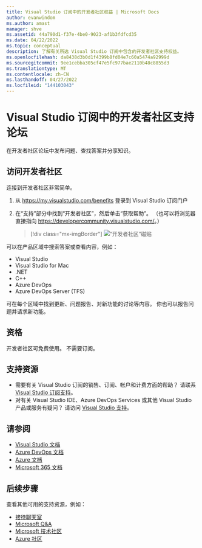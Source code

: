 ```yaml
---
title: Visual Studio 订阅中的开发者社区权益 | Microsoft Docs
author: evanwindom
ms.author: amast
manager: shve
ms.assetid: 44a790d1-f37e-4be0-9023-af1b3fdfcd35
ms.date: 04/22/2022
ms.topic: conceptual
description: 了解有关所选 Visual Studio 订阅中包含的开发者社区支持权益。
ms.openlocfilehash: da8438d3b0d1f4399b8fd04e7c60a5474a92999d
ms.sourcegitcommit: 9ee1cebba305cf47e5fc977bae2110b48c8855d3
ms.translationtype: MT
ms.contentlocale: zh-CN
ms.lasthandoff: 04/27/2022
ms.locfileid: "144103043"
---
```

# <a name="developer-community-support-forum-in-visual-studio-subscriptions"></a>Visual Studio 订阅中的开发者社区支持论坛
在开发者社区论坛中发布问题、查找答案并分享知识。

## <a name="access-the-developer-community"></a>访问开发者社区
连接到开发者社区非常简单。
1. 从 <https://my.visualstudio.com/benefits> 登录到 Visual Studio 订阅门户
0. 在“支持”部分中找到“开发者社区”，然后单击“获取帮助”。
（也可以将浏览器直接指向 <https://developercommunity.visualstudio.com/>。）

   > [!div class="mx-imgBorder"]
   > ![“开发者社区”磁贴](_img/vs-developer-community/vs-developer-community-tile.png "单击“获取帮助”，可连接到开发者社区")

可以在产品区域中搜索答案或查看内容，例如：
- Visual Studio
- Visual Studio for Mac
- .NET
- C++
- Azure DevOps
- Azure DevOps Server (TFS)

可在每个区域中找到更新、问题报告、对新功能的讨论等内容。 你也可以报告问题并请求新功能。  


## <a name="eligibility"></a>资格
开发者社区可免费使用。  不需要订阅。 

## <a name="support-resources"></a>支持资源
- 需要有关 Visual Studio 订阅的销售、订阅、帐户和计费方面的帮助？  请联系 [Visual Studio 订阅支持](https://my.visualstudio.com/gethelp)。
- 对有关 Visual Studio IDE、Azure DevOps Services 或其他 Visual Studio 产品或服务有疑问？  请访问 [Visual Studio 支持](https://visualstudio.microsoft.com/support/)。

## <a name="see-also"></a>请参阅
- [Visual Studio 文档](/visualstudio/)
- [Azure DevOps 文档](/azure/devops/)
- [Azure 文档](/azure/)
- [Microsoft 365 文档](/microsoft-365/)

## <a name="next-steps"></a>后续步骤
查看其他可用的支持资源，例如：
- [接待聊天室](vs-concierge-chat.md)
- [Microsoft Q&A](vs-microsoft-qa.md)
- [Microsoft 技术社区](vs-microsoft-tech-community.md)
- [Azure 社区](vs-azure-community.md)

